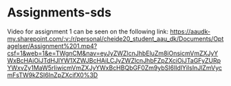 # Assignments-sds
Video for assignment 1 can be seen on the following link:
https://aaudk-my.sharepoint.com/:v:/r/personal/cheide20_student_aau_dk/Documents/Optagelser/Assignment%201.mp4?csf=1&web=1&e=TWgnCM&nav=eyJyZWZlcnJhbEluZm8iOnsicmVmZXJyYWxBcHAiOiJTdHJlYW1XZWJBcHAiLCJyZWZlcnJhbFZpZXciOiJTaGFyZURpYWxvZy1MaW5rIiwicmVmZXJyYWxBcHBQbGF0Zm9ybSI6IldlYiIsInJlZmVycmFsTW9kZSI6InZpZXcifX0%3D

